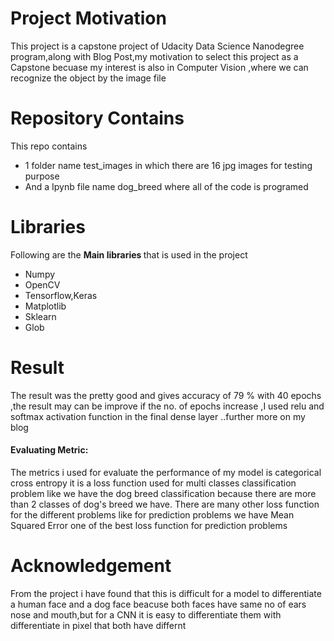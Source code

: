 <h1>Project Motivation</h1>
<p>This project is a capstone project of Udacity Data Science Nanodegree program,along with Blog Post,my motivation to select this project as a Capstone becuase my interest is also  in Computer Vision ,where we can recognize the object by the image file </p>
<h1>Repository Contains</h1>
<p>
This repo contains
        <ul>
             <li>
                1 folder name test_images in which there are 16 jpg images for testing purpose
            </li>
            <li> 
            And a Ipynb file name dog_breed where all of the code is programed
            </li> 
</ul>
</p>
<h1>Libraries </h1>
<p>
Following are the <b>Main libraries </b> that is used in the project
<ul>
<li>Numpy</li>
<li>OpenCV</li>
<li>Tensorflow,Keras</li>
<li>Matplotlib</li>
<li>Sklearn</li>
<li>Glob</li>
</ul>
</p>
<h1>Result </h1>
<p>
The result was the pretty good and gives accuracy of 79 % with 40 epochs ,the result may can be improve if the  no. of epochs increase ,I used relu and softmax activation function in the final dense layer ..further more on my blog 
<h4>Evaluating Metric:</h4>
The metrics i used for evaluate the performance of my model is categorical cross entropy it is a loss function used for multi classes classification problem like we have the dog breed classification because there are more than 2 classes of dog's breed we have. There are many other loss function for the different problems like for prediction problems we have Mean Squared Error one of the best loss function for prediction problems
</p>
<h1>Acknowledgement</h1> 
<p>From the project i have found that this is difficult for a model to differentiate a human face and a dog face beacuse both faces have same no of ears nose and mouth,but for a CNN it is easy to differentiate them with differentiate in pixel that both have differnt  </p>